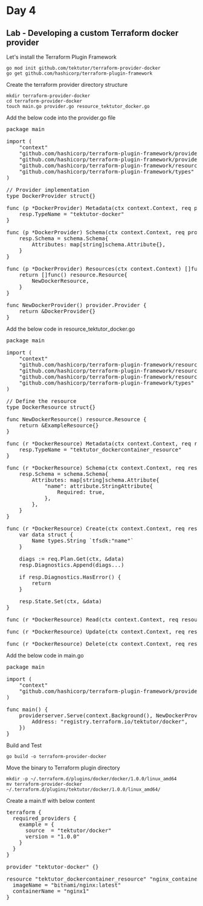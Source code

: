 # Day 4

## Lab - Developing a custom Terraform docker provider
Let's install the Terraform Plugin Framework
```
go mod init github.com/tektutor/terraform-provider-docker
go get github.com/hashicorp/terraform-plugin-framework
```

Create the terraform provider directory structure
```
mkdir terraform-provider-docker
cd terraform-provider-docker
touch main.go provider.go resource_tektutor_docker.go
```

Add the below code into the provider.go file
<pre>
package main

import (
	"context"
	"github.com/hashicorp/terraform-plugin-framework/provider"
	"github.com/hashicorp/terraform-plugin-framework/provider/schema"
	"github.com/hashicorp/terraform-plugin-framework/resource"
	"github.com/hashicorp/terraform-plugin-framework/types"
)

// Provider implementation
type DockerProvider struct{}

func (p *DockerProvider) Metadata(ctx context.Context, req provider.MetadataRequest, resp *provider.MetadataResponse) {
	resp.TypeName = "tektutor-docker"
}

func (p *DockerProvider) Schema(ctx context.Context, req provider.SchemaRequest, resp *provider.SchemaResponse) {
	resp.Schema = schema.Schema{
		Attributes: map[string]schema.Attribute{},
	}
}

func (p *DockerProvider) Resources(ctx context.Context) []func() resource.Resource {
	return []func() resource.Resource{
		NewDockerResource,
	}
}

func NewDockerProvider() provider.Provider {
	return &DockerProvider{}
}  
</pre>

Add the below code in resource_tektutor_docker.go
<pre>
package main

import (
	"context"
	"github.com/hashicorp/terraform-plugin-framework/resource"
	"github.com/hashicorp/terraform-plugin-framework/resource/schema"
	"github.com/hashicorp/terraform-plugin-framework/resource/schema/attribute"
	"github.com/hashicorp/terraform-plugin-framework/types"
)

// Define the resource
type DockerResource struct{}

func NewDockerResource() resource.Resource {
	return &ExampleResource{}
}

func (r *DockerResource) Metadata(ctx context.Context, req resource.MetadataRequest, resp *resource.MetadataResponse) {
	resp.TypeName = "tektutor_dockercontainer_resource"
}

func (r *DockerResource) Schema(ctx context.Context, req resource.SchemaRequest, resp *resource.SchemaResponse) {
	resp.Schema = schema.Schema{
		Attributes: map[string]schema.Attribute{
			"name": attribute.StringAttribute{
				Required: true,
			},
		},
	}
}

func (r *DockerResource) Create(ctx context.Context, req resource.CreateRequest, resp *resource.CreateResponse) {
	var data struct {
		Name types.String `tfsdk:"name"`
	}

	diags := req.Plan.Get(ctx, &data)
	resp.Diagnostics.Append(diags...)

	if resp.Diagnostics.HasError() {
		return
	}

	resp.State.Set(ctx, &data)
}

func (r *DockerResource) Read(ctx context.Context, req resource.ReadRequest, resp *resource.ReadResponse) {}

func (r *DockerResource) Update(ctx context.Context, req resource.UpdateRequest, resp *resource.UpdateResponse) {}

func (r *DockerResource) Delete(ctx context.Context, req resource.DeleteRequest, resp *resource.DeleteResponse) {}  
</pre>

Add the below code in main.go
<pre>
package main

import (
	"context"
	"github.com/hashicorp/terraform-plugin-framework/providerserver"
)

func main() {
	providerserver.Serve(context.Background(), NewDockerProvider, providerserver.ServeOpts{
		Address: "registry.terraform.io/tektutor/docker",
	})
}  
</pre>

Build and Test
```
go build -o terraform-provider-docker
```

Move the binary to Terraform plugin directory
```
mkdir -p ~/.terraform.d/plugins/docker/docker/1.0.0/linux_amd64
mv terraform-provider-docker ~/.terraform.d/plugins/tektutor/docker/1.0.0/linux_amd64/
```

Create a main.tf with below content
<pre>
terraform {
  required_providers {
    example = {
      source  = "tektutor/docker"
      version = "1.0.0"
    }
  }
}

provider "tektutor-docker" {}

resource "tektutor_dockercontainer_resource" "nginx_container" {
  imageName = "bitnami/nginx:latest"
  containerName = "nginx1"
}
</pre>
